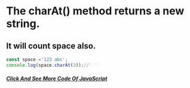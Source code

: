 # The charAt() method returns a new string.
## It will count space also.

```JavaScript
const space ='123 abc';
console.log(space.charAt(3));//' '
```
##### [Click And See More Code Of JavaScript](../js/1.charAt.js)
